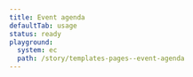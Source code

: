 ```yaml
---
title: Event agenda
defaultTab: usage
status: ready
playground:
  system: ec
  path: /story/templates-pages--event-agenda
---
```

